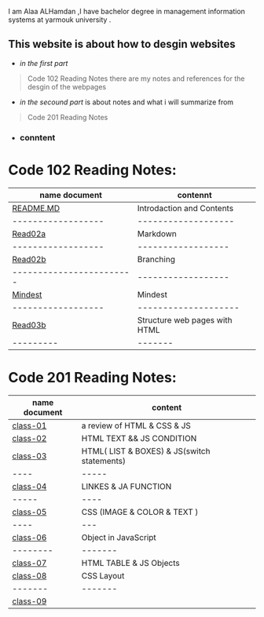 I am Alaa  ALHamdan ,I have bachelor degree in management information systems at yarmouk university .

## This website is about how to desgin websites
 - *in the first part* 
> Code 102 Reading Notes
 there are my notes and references for the desgin of the webpages
- *in the secound part*
is about notes and what i will summarize from 
> Code 201 Reading Notes

* ### conntent 

# Code 102 Reading Notes: 
|name document|contennt|
|----|----|
| [README.MD](https://ala2hamdan.github.io/reading-notes/)| Introdaction and Contents|
|------------------|-------------------|
| [Read02a](https://ala2hamdan.github.io/reading-notes/read02a) | Markdown |
|------------------|------------------|
| [Read02b](https://ala2hamdan.github.io/reading-notes/read02b) | Branching |
| ------------------------|------------------|
| [Mindest](https://ala2hamdan.github.io/reading-notes/mindest) | Mindest |
|------------------|--------------------|
| [Read03b](https://ala2hamdan.github.io/reading-notes/Read03b) | Structure web pages with HTML |
|---------|-------|

# Code 201 Reading Notes: 
|name document | content |
|----|-----|
| [class-01](https://ala2hamdan.github.io/reading-notes/class-01 ) | a review of HTML & CSS & JS |
|[class-02](https://ala2hamdan.github.io/reading-notes/class-02)|HTML TEXT && JS CONDITION|
| [class-03](https://ala2hamdan.github.io/reading-notes/class-03)  |HTML( LIST & BOXES) & JS(switch statements)   |
|----|-----|
| [class-04](https://ala2hamdan.github.io/reading-notes/class-04) |   LINKES & JA FUNCTION   |
|-----|----|
| [class-05](https://ala2hamdan.github.io/reading-notes/class-05)     |CSS (IMAGE & COLOR & TEXT )   |
|----|---|
|[class-06](https://ala2hamdan.github.io/reading-notes/class-06)|Object in JavaScript
|--------|-------|
|[class-07](https://ala2hamdan.github.io/reading-notes/class-07)| HTML TABLE &  JS Objects|
|[class-08](https://ala2hamdan.github.io/reading-notes/class-08)| CSS Layout |
|-------|-------|
|[class-09](https://ala2hamdan.github.io/reading-notes/class-09)|


